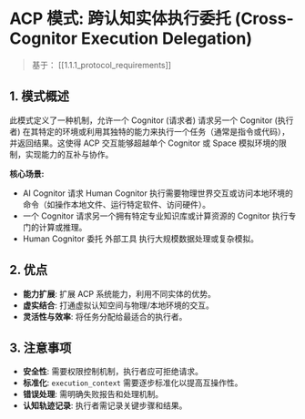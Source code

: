 # ACP 模式: 跨认知实体执行委托 (Cross-Cognitor Execution Delegation)

> 基于： [[1.1.1_protocol_requirements]]

## 1. 模式概述

此模式定义了一种机制，允许一个 Cognitor (请求者) 请求另一个 Cognitor (执行者) 在其特定的环境或利用其独特的能力来执行一个任务（通常是指令或代码），并返回结果。这使得 ACP 交互能够超越单个 Cognitor 或 Space 模拟环境的限制，实现能力的互补与协作。

**核心场景:**
*   AI Cognitor 请求 Human Cognitor 执行需要物理世界交互或访问本地环境的命令（如操作本地文件、运行特定软件、访问硬件）。
*   一个 Cognitor 请求另一个拥有特定专业知识库或计算资源的 Cognitor 执行专门的计算或推理。
*   Human Cognitor 委托 外部工具 执行大规模数据处理或复杂模拟。

## 2. 优点

*   **能力扩展**: 扩展 ACP 系统能力，利用不同实体的优势。
*   **虚实结合**: 打通虚拟认知空间与物理/本地环境的交互。
*   **灵活性与效率**: 将任务分配给最适合的执行者。

## 3. 注意事项

*   **安全性**: 需要权限控制机制，执行者应可拒绝请求。
*   **标准化**: `execution_context` 需要逐步标准化以提高互操作性。
*   **错误处理**: 需明确失败报告和处理机制。
*   **认知轨迹记录**: 执行者需记录关键步骤和结果。

